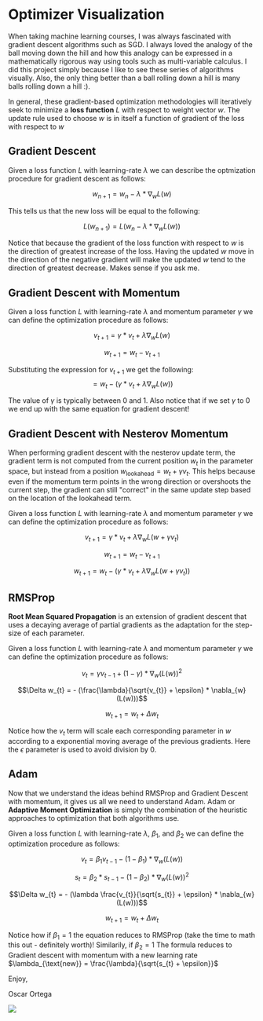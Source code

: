 

# Optimizer Visualization

When taking machine learning courses, I was always fascinated with gradient descent algorithms such as SGD.
I always loved the analogy of the ball moving down the hill and how this analogy can be expressed in a mathematically rigorous way using tools such as multi-variable calculus. 
I did this project simply because I like to see these series of algorithms visually. Also, the only thing better than a ball rolling down a hill is many balls rolling down a hill :).

In general, these gradient-based optimization methodologies will iteratively seek to minimize a **loss function** $L$ with respect to weight vector $w$. The update rule used to choose $w$ is in itself a function of gradient of the loss with respect to $w$ 

## Gradient Descent

Given a loss function $L$ with learning-rate $\lambda$ we can describe the optmization procedure for gradient descent as follows:

$$w_{n+1} = w_{n} - \lambda * \nabla_{w}L(w)$$

This tells us that the new loss will be equal to the following:

$$L(w_{n+1}) = L(w_{n} - \lambda * \nabla_{w}L(w))$$

Notice that because the gradient of the loss function with respect to $w$ is the direction of greatest increase of the loss. Having the updated $w$ move in the direction of the negative gradient will make the updated $w$ tend to the direction of greatest decrease. Makes sense if you ask me.

## Gradient Descent with Momentum

Given a loss function $L$ with learning-rate $\lambda$ and momentum parameter $\gamma$ we can define the optimization procedure as follows:

$$v_{t+1} = \gamma * v_{t} + \lambda \nabla_{w}L(w)$$

$$w_{t+1} = w_{t} - v_{t+1}$$

Substituting the expression for $v_{t+1}$ we get the following:
$$= w_{t} - (\gamma * v_{t} + \lambda \nabla_{w}L(w))$$

The value of $\gamma$ is typically between 0 and 1. Also notice that if we set $\gamma$ to 0 we end up with the same equation for gradient descent!

## Gradient Descent with Nesterov Momentum

When performing gradient descent with the nesterov update term, the gradient term is not computed from the current position $w_{t}$ in the parameter space, but instead from a position $w_{\textrm{lookahead}} = w_{t} + \gamma v_{t}$. This helps because even if the momentum term points in the wrong direction or overshoots the current step, the gradient can still "correct" in the same update step based on the location of the lookahead term.


Given a loss function $L$ with learning-rate $\lambda$ and momentum parameter $\gamma$ we can define the optimization procedure as follows:

$$v_{t+1} = \gamma * v_{t} + \lambda \nabla_{w}L(w + \gamma v_{t})$$

$$w_{t+1} = w_{t} - v_{t+1}$$

$$w_{t+1} = w_{t} - (\gamma * v_{t} + \lambda \nabla_{w}L(w + \gamma v_{t}))$$

## RMSProp
**Root Mean Squared Propagation** is an extension of gradient descent that uses a decaying average of partial gradients as the adaptation for the step-size of each parameter. 

Given a loss function $L$ with learning-rate $\lambda$ and momentum parameter $\gamma$ we can define the optimization procedure as follows:

$$v_{t} = \gamma v_{t-1} + (1 - \gamma) * \nabla_{w}(L(w))^{2}$$ 

$$\Delta w_{t} = - (\frac{\lambda}{\sqrt{v_{t}} + \epsilon} * \nabla_{w}(L(w)))$$

$$w_{t+1} = w_{t} + \Delta w_{t}$$

Notice how the $v_{t}$ term will scale each corresponding parameter in $w$ according to a exponential moving average of the previous gradients. Here the $\epsilon$ parameter is used to avoid division by 0. 

## Adam

Now that we understand the ideas behind RMSProp and Gradient Descent with momentum, it gives us all we need to understand Adam. Adam or **Adaptive Moment Optimization** is simply the combination of the heuristic approaches to optimization that both algorithms use.

Given a loss function $L$ with learning-rate $\lambda$, $\beta_{1}$, and $\beta_{2}$ we can define the optimization procedure as follows:

$$v_{t} = \beta_{1} v_{t-1} - (1 - \beta_{1}) * \nabla_{w}(L(w))$$ 

$$s_{t} = \beta_{2} * s_{t-1} - (1 - \beta_{2}) * \nabla_{w}(L(w))^{2}$$

$$\Delta w_{t} = - (\lambda \frac{v_{t}}{\sqrt{s_{t}} + \epsilon} * \nabla_{w}(L(w)))$$

$$w_{t+1} = w_{t} + \Delta w_{t}$$

Notice how if $\beta_{1} = 1$ the equation reduces to RMSProp (take the time to math this out - definitely worth)! Similarily, if $\beta_{2} = 1$ The formula reduces to Gradient descent with momentum with a new learning rate $\lambda_{\text{new}} = \frac{\lambda}{\sqrt{s_{t} + \epsilon}}$

Enjoy,


Oscar Ortega

![](https://github.com/oortega20/opt_visualization/blob/master/opt.gif)

